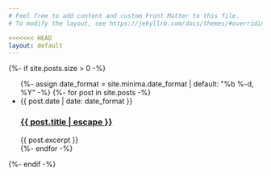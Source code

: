 ```yaml
---
# Feel free to add content and custom Front Matter to this file.
# To modify the layout, see https://jekyllrb.com/docs/themes/#overriding-theme-defaults

<<<<<<< HEAD
layout: default
---
```

{%- if site.posts.size > 0 -%}
<ul class="post-list">
 {%- assign date_format = site.minima.date_format | default: "%b %-d, %Y" -%}
 {%- for post in site.posts -%}
 <li>
 <span class="post-meta">{{ post.date | date: date_format }}</span>
 <h3>
 <a class="post-link" href="{{ post.url | relative_url }}">
 {{ post.title | escape }}
 </a>
 </h3>
 {{ post.excerpt }}
 </li>
 {%- endfor -%}
</ul>
{%- endif -%}

